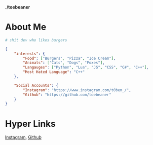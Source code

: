 **./toebeaner**
# About Me
```py
# shit dev who likes burgers
```
```json
{
    "interests": {
        "Food": ["Burgers", "Pizza", "Ice Cream"],
        "Animals": ["Cats", "Dogs", "Foxes"],
        "Langauges": ["Python", "Lua", "JS", "CSS", "C#", "C++"],
        "Most Hated Language": "C++"
    },

    "Social Accounts": {
        "Instagram": "https://www.instagram.com/t0ben_/",
        "Github": "https://github.com/toebeaner"
    }
}
```

# Hyper Links
[Instagram](https://www.instagram.com/t0ben_/), [Github](https://github.com/toebeaner)
